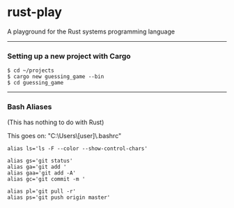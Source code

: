 # rust-play

A playground for the Rust systems programming language

----

### Setting up a new project with Cargo

```shell
$ cd ~/projects
$ cargo new guessing_game --bin
$ cd guessing_game
```

----

### Bash Aliases

(This has nothing to do with Rust)

This goes on: "C:\Users\\[user]\\.bashrc"

```shell
alias ls='ls -F --color --show-control-chars'

alias gs='git status'
alias ga='git add '
alias gaa='git add -A'
alias gc='git commit -m '

alias pl='git pull -r'
alias ps='git push origin master'
```
